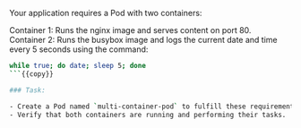 Your application requires a Pod with two containers:

Container 1: Runs the nginx image and serves content on port 80.  
Container 2: Runs the busybox image and logs the current date and time every 5 seconds using the command:

````sh
while true; do date; sleep 5; done
```{{copy}}

### Task:

- Create a Pod named `multi-container-pod` to fulfill these requirements.
- Verify that both containers are running and performing their tasks.
````
